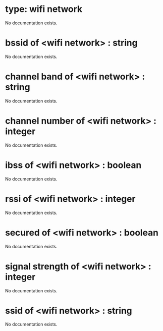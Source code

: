 # type: wifi network

No documentation exists.

# bssid of &lt;wifi network&gt; : string

No documentation exists.

# channel band of &lt;wifi network&gt; : string

No documentation exists.

# channel number of &lt;wifi network&gt; : integer

No documentation exists.

# ibss of &lt;wifi network&gt; : boolean

No documentation exists.

# rssi of &lt;wifi network&gt; : integer

No documentation exists.

# secured of &lt;wifi network&gt; : boolean

No documentation exists.

# signal strength of &lt;wifi network&gt; : integer

No documentation exists.

# ssid of &lt;wifi network&gt; : string

No documentation exists.
